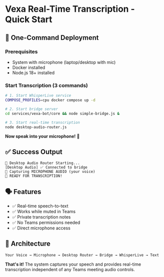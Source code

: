 # Vexa Real-Time Transcription - Quick Start

## 🚀 One-Command Deployment

### Prerequisites
- System with microphone (laptop/desktop with mic)
- Docker installed
- Node.js 18+ installed

### Start Transcription (3 commands)

```bash
# 1. Start WhisperLive service
COMPOSE_PROFILES=cpu docker compose up -d

# 2. Start bridge server
cd services/vexa-bot/core && node simple-bridge.js &

# 3. Start real-time transcription
node desktop-audio-router.js
```

**Now speak into your microphone!** 🎤

## ✅ Success Output
```
🎤 Desktop Audio Router Starting...
[Desktop Audio] ✅ Connected to bridge
🎤 Capturing MICROPHONE AUDIO (your voice)
🎯 READY FOR TRANSCRIPTION!
```

## 🗣️ Features
- ✅ Real-time speech-to-text
- ✅ Works while muted in Teams 
- ✅ Private transcription notes
- ✅ No Teams permissions needed
- ✅ Direct microphone access

## 🔧 Architecture
```
Your Voice → Microphone → Desktop Router → Bridge → WhisperLive → Text
```

**That's it!** The system captures your speech and provides real-time transcription independent of any Teams meeting audio controls.